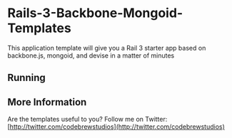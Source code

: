 # Rails-3-Backbone-Mongoid-Templates

This application template will give you a Rail 3 starter app based on backbone.js, mongoid, and devise in a matter of minutes

## Running


## More Information

Are the templates useful to you? Follow me on Twitter:
[http://twitter.com/codebrewstudios](http://twitter.com/codebrewstudios)